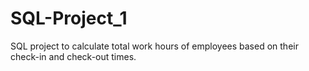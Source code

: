 # SQL-Project_1
SQL project to calculate total work hours of employees based on their check-in and check-out times.
